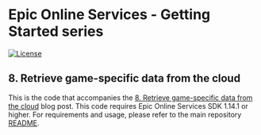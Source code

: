 # Epic Online Services - Getting Started series

[![License](https://img.shields.io/github/license/mashape/apistatus.svg)](../../LICENSE)

## 8. Retrieve game-specific data from the cloud

This is the code that accompanies the [8. Retrieve game-specific data from the cloud](https://dev.epicgames.com/news/retrieve-game-specific-data-from-the-cloud) blog post.
This code requires Epic Online Services SDK 1.14.1 or higher.
For requirements and usage, please refer to the main repository [README](../../README.md).